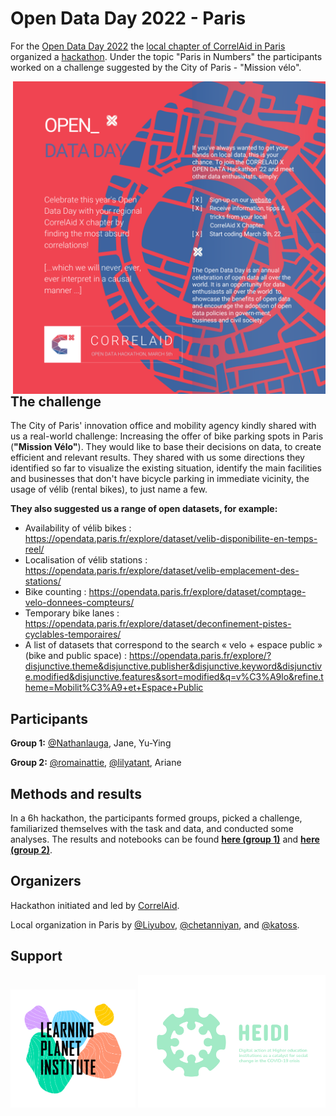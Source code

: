 # Open Data Day 2022 - Paris
For the [Open Data Day 2022](https://opendataday.org/) the [local chapter of CorrelAid in Paris](https://correlaid.org/en/correlaidx/paris/) organized a [hackathon](https://events.cri-paris.org/e/96/open-data-day-hackathon-paris-in-numbers). Under the topic "Paris in Numbers" the participants worked on a challenge suggested by the City of Paris - "Mission vélo".

<img align="right" src="img/OPENDATA_sq.png" width="500">

## The challenge
The City of Paris' innovation office and mobility agency kindly shared with us a real-world challenge: Increasing the offer of bike parking spots in Paris (__"Mission Vélo"__). They would like to base their decisions on data, to create efficient and relevant results. They shared with us some directions they identified so far to visualize the existing situation, identify the main facilities and businesses that don't have bicycle parking in immediate vicinity, the usage of vélib (rental bikes), to just name a few.

__They also suggested us a range of open datasets, for example:__
* Availability of vélib bikes : https://opendata.paris.fr/explore/dataset/velib-disponibilite-en-temps-reel/
* Localisation of vélib stations : https://opendata.paris.fr/explore/dataset/velib-emplacement-des-stations/
* Bike counting : https://opendata.paris.fr/explore/dataset/comptage-velo-donnees-compteurs/
* Temporary bike lanes : https://opendata.paris.fr/explore/dataset/deconfinement-pistes-cyclables-temporaires/
* A list of datasets that correspond to the search « velo + espace public » (bike and public space) : https://opendata.paris.fr/explore/?disjunctive.theme&disjunctive.publisher&disjunctive.keyword&disjunctive.modified&disjunctive.features&sort=modified&q=v%C3%A9lo&refine.theme=Mobilit%C3%A9+et+Espace+Public

## Participants
__Group 1:__ [@Nathanlauga](https://github.com/Nathanlauga), Jane, Yu-Ying

__Group 2:__ [@romainattie](https://github.com/romainattie), [@lilyatant](https://github.com/lilyatant), Ariane

## Methods and results
In a 6h hackathon, the participants formed groups, picked a challenge, familiarized themselves with the task and data, and conducted some analyses.
The results and notebooks can be found __[here (group 1)](https://github.com/CorrelAid/open_data_22_paris/tree/main/group_1)__ and __[here (group 2)](https://github.com/CorrelAid/open_data_22_paris/tree/main/group_2)__.

## Organizers
Hackathon initiated and led by [CorrelAid](https://github.com/CorrelAid).

Local organization in Paris by [@Liyubov](https://github.com/Liyubov), [@chetanniyan](chetanniyan), and [@katoss](https://github.com/katoss). 

## Support
<p float="left">
  <img src="img/LPI_LOGO_RVB.png" width="200">
  <img src="img/HEIDI-logo.png" width="300">
</p>


